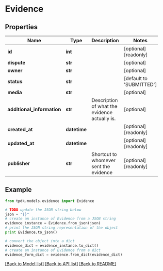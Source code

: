 # Evidence



## Properties
Name | Type | Description | Notes
------------ | ------------- | ------------- | -------------
**id** | **int** |  | [optional] [readonly] 
**dispute** | **str** |  | [optional] 
**owner** | **str** |  | [optional] 
**status** | **str** |  | [default to 'SUBMITTED']
**media** | **str** |  | [optional] 
**additional_information** | **str** | Description of what the evidence actually is. | [optional] 
**created_at** | **datetime** |  | [optional] [readonly] 
**updated_at** | **datetime** |  | [optional] [readonly] 
**publisher** | **str** | Shortcut to whomever sent the evidence | [optional] [readonly] 

## Example

```python
from tpdk.models.evidence import Evidence

# TODO update the JSON string below
json = "{}"
# create an instance of Evidence from a JSON string
evidence_instance = Evidence.from_json(json)
# print the JSON string representation of the object
print Evidence.to_json()

# convert the object into a dict
evidence_dict = evidence_instance.to_dict()
# create an instance of Evidence from a dict
evidence_form_dict = evidence.from_dict(evidence_dict)
```
[[Back to Model list]](../README.md#documentation-for-models) [[Back to API list]](../README.md#documentation-for-api-endpoints) [[Back to README]](../README.md)



